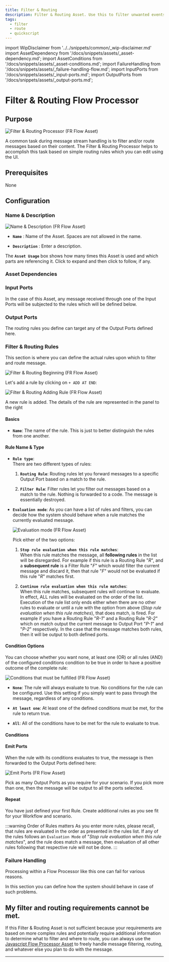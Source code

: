 ```yaml
---
title: Filter & Routing
description: Filter & Routing Asset. Use this to filter unwanted events and/or route events based on content.
tags:
  - filter
  - route
  - quickscript
---
```


import WipDisclaimer from '../../snippets/common/_wip-disclaimer.md'
import AssetDependency from '/docs/snippets/assets/_asset-dependency.md';
import AssetConditions from '/docs/snippets/assets/_asset-conditions.md';
import FailureHandling from '/docs/snippets/assets/_failure-handling-flow.md';
import InputPorts from '/docs/snippets/assets/_input-ports.md';
import OutputPorts from '/docs/snippets/assets/_output-ports.md';

# Filter & Routing Flow Processor

## Purpose

![Filter & Routing Processor (FR Flow Asset)](.asset-flow-filterrouting_images/6f1f14ca.png)

A common task during message stream handling is to filter and/or route messages based on their content.
The Filter & Routing Processor helps to accomplish this task based on simple routing rules which you can edit using the UI.

## Prerequisites

None

## Configuration

### Name & Description

![Name & Description (FR Flow Asset)](.asset-flow-filterrouting_images/91f8dc02.png)

* **`Name`** : Name of the Asset. Spaces are not allowed in the name.

* **`Description`** : Enter a description.

The **`Asset Usage`** box shows how many times this Asset is used and which parts are referencing it. Click to expand
and then click to follow, if any.

### Asset Dependencies

<AssetDependency></AssetDependency>

### Input Ports

<InputPorts></InputPorts>

In the case of this Asset, any message received through one of the Input Ports will be subjected to the rules which will be defined below.

### Output Ports

<OutputPorts></OutputPorts>

The routing rules you define can target any of the Output Ports defined here.

### Filter & Routing Rules

This section is where you can define the actual rules upon which to filter and route message.

![Filter & Routing Beginning (FR Flow Asset)](.asset-flow-filterrouting_images/af4bd9e2.png)

Let's add a rule by clicking on `+ ADD AT END`:

![Filter & Routing Adding Rule (FR Flow Asset)](.asset-flow-filterrouting_images/0410396f.png)

A new rule is added. The details of the rule are represented in the panel to the right

#### Basics

* **`Name`**: The name of the rule. This is just to better distinguish the rules from one another.

#### Rule Name & Type

* **`Rule type`**:  
  There are two different types of rules:
    1. **`Routing Rule`**: Routing rules let you forward messages to a specific Output Port based on a match to the rule.

    2. **`Filter Rule`**: Filter rules let you filter out messages based on a match to the rule.
       Nothing is forwarded to a code. The message is essentially destroyed.

* **`Evaluation mode`**:
  As you can have a list of rules and filters, you can decide how the system should behave when a rule matches the currently evaluated message.

  ![Evaluation mode (FR Flow Asset)](.asset-flow-filterrouting_images/a38faebb.png)

  Pick either of the two options:
    1. **`Stop rule evaluation when this rule matches`**:   
       When this rule matches the message, all **following rules** in the list will be disregarded.
       For example if this rule is a Routing Rule "_R_", and a **subsequent rule** is a Filter Rule "_F_" which would filter the current message and discard it, then that rule "_F_" would not be
       evaluated if this rule "_R_" matches first.

    2. **`Continue rule evaluation when this rule matches`**:  
       When this rule matches, subsequent rules will continue to evaluate.
       In effect, ALL rules will be evaluated on the order of the list.
       Execution of the rule list only ends either when there are no other rules to evaluate or until a rule with the option from above (_Stop rule evaluation when this rule matches_), that does
       match, is fired.
       For example if you have a Routing Rule "_R-1_" and a Routing Rule "_R-2_" which on match output the current message to Output Port "_P-1_" and "_P-2_" respectively.
       In the case that the message matches both rules, then it will be output to both defined ports.

#### Condition Options 

You can choose whether you want none, at least one (OR) or all rules (AND) of the configured conditions condition to be true in order to have a positive outcome of the complete rule:

![Conditions that must be fulfilled (FR Flow Asset)](.asset-flow-filterrouting_images/e025c16d.png)

* **`None`**: The rule will always evaluate to true. No conditions for the rule can be configured.
  Use this setting if you simply want to pass through the message, regardless of any conditions.

* **`At least one`**: At least one of the defined conditions must be met, for the rule to return true.

* **`All`**: All of the conditions have to be met for the rule to evaluate to true.

#### Conditions

<AssetConditions></AssetConditions>

#### Emit Ports

When the rule with its conditions evaluates to true, the message is then forwarded to the Output Ports defined here:

![Emit Ports (FR Flow Asset)](.asset-flow-filterrouting_images/48e8f672.png)

Pick as many Output Ports as you require for your scenario.
If you pick more than one, then the message will be output to all the ports selected.

#### Repeat

You have just defined your first Rule.
Create additional rules as you see fit for your Workflow and scenario.

:::warning Order of Rules matters
As you enter more rules, please recall, that rules are evaluated in the order as presented in the rules list.
If any of the rules follows an `Evaluation Mode` of "_Stop rule evaluation when this rule matches_", and the rule does match a message, then evaluation of all other rules following that respective
rule will not be done.
:::

### Failure Handling

<FailureHandling></FailureHandling>

Processing within a Flow Processor like this one can fail for various reasons.

In this section you can define how the system should behave in case of such problems.

## My filter and routing requirements cannot be met.

If this Filter & Routing Asset is not sufficient because your requirements are based on more complex rules and potentially require additional information to determine what to filter and where to
route, you can always use the [Javascript Flow Processor Asset](/docs/assets/processors-flow/asset-flow-javascript) to freely handle message filtering, routing, and whatever else you plan to do with
the message.


---

<WipDisclaimer></WipDisclaimer>
